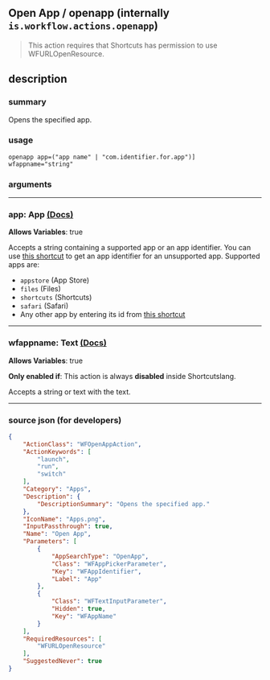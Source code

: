 
## Open App / openapp (internally `is.workflow.actions.openapp`)

> This action requires that Shortcuts has permission to use WFURLOpenResource.


## description

### summary

Opens the specified app.


### usage
```
openapp app=("app name" | "com.identifier.for.app")] wfappname="string"
```

### arguments

---

### app: App [(Docs)](https://pfgithub.github.io/shortcutslang/gettingstarted#other-fields)
**Allows Variables**: true



Accepts a string containing a supported app or an app identifier.
You can use [this shortcut](https://www.icloud.com/shortcuts/7aff3fcdd0ca4bbc9c0d1b70e2825ed8) to get an app identifier for an unsupported app.
Supported apps are:
- `appstore` (App Store)
- `files` (Files)
- `shortcuts` (Shortcuts)
- `safari` (Safari)
- Any other app by entering its id from [this shortcut](https://www.icloud.com/shortcuts/7aff3fcdd0ca4bbc9c0d1b70e2825ed8)
		

---

### wfappname: Text [(Docs)](https://pfgithub.github.io/shortcutslang/gettingstarted#text-field)
**Allows Variables**: true

**Only enabled if**: This action is always **disabled** inside Shortcutslang.

Accepts a string 
or text
with the text.

---

### source json (for developers)

```json
{
	"ActionClass": "WFOpenAppAction",
	"ActionKeywords": [
		"launch",
		"run",
		"switch"
	],
	"Category": "Apps",
	"Description": {
		"DescriptionSummary": "Opens the specified app."
	},
	"IconName": "Apps.png",
	"InputPassthrough": true,
	"Name": "Open App",
	"Parameters": [
		{
			"AppSearchType": "OpenApp",
			"Class": "WFAppPickerParameter",
			"Key": "WFAppIdentifier",
			"Label": "App"
		},
		{
			"Class": "WFTextInputParameter",
			"Hidden": true,
			"Key": "WFAppName"
		}
	],
	"RequiredResources": [
		"WFURLOpenResource"
	],
	"SuggestedNever": true
}
```
